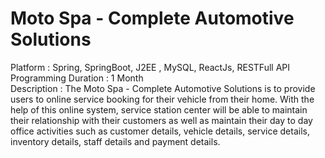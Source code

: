 # Moto Spa - Complete Automotive Solutions			 	 
Platform	:	 Spring, SpringBoot, J2EE , MySQL, ReactJs, RESTFull API Programming	Duration	:	 1 Month	 
Description	:	The Moto Spa - Complete Automotive Solutions is to provide users to online service booking for their vehicle from their home. With the help of this online system, service station center will be able to maintain their relationship with their customers as well as maintain their day to day office activities such as customer details, vehicle details, service details, inventory details, staff details and payment details.
